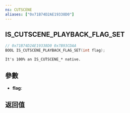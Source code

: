 ```yaml
---
ns: CUTSCENE
aliases: ["0x71B74D2AE19338D0"]
---
```

## IS_CUTSCENE_PLAYBACK_FLAG_SET

```c
// 0x71B74D2AE19338D0 0x7B93CDAA
BOOL IS_CUTSCENE_PLAYBACK_FLAG_SET(int flag);
```

```
It's 100% an IS_CUTSCENE_* native.  
```

## 參數
* **flag**: 

## 返回值

